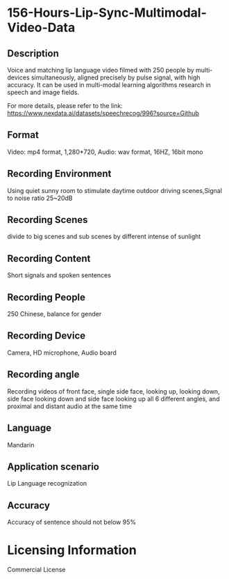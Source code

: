 # 156-Hours-Lip-Sync-Multimodal-Video-Data


## Description
Voice and matching lip language video filmed with 250 people by multi-devices simultaneously, aligned precisely by pulse signal, with high accuracy. It can be used in multi-modal learning algorithms research in speech and image fields.

For more details, please refer to the link: https://www.nexdata.ai/datasets/speechrecog/996?source=Github


## Format
Video: mp4 format, 1,280*720, Audio: wav format, 16HZ, 16bit  mono

## Recording Environment
Using quiet sunny room to stimulate daytime outdoor driving scenes,Signal to noise ratio 25~20dB

## Recording Scenes
divide to big scenes and sub scenes by different intense of sunlight

## Recording Content
Short signals and spoken sentences

## Recording People
250 Chinese, balance for gender

## Recording Device
Camera, HD microphone, Audio board

## Recording angle
Recording videos of front face, single side face, looking up, looking down, side face looking down and side face looking up all 6 different angles, and proximal and distant audio at the same time

## Language
Mandarin

## Application scenario
Lip Language recognization

## Accuracy
Accuracy of sentence should not below 95%

# Licensing Information
Commercial License
